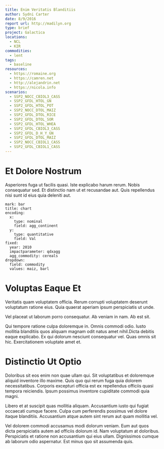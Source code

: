```yaml
---
title: Enim Veritatis Blanditiis
author: Sydni Carter
date: 8/9/2016
report url: http://madilyn.org
type: brief
project: Galactica
locations:
  - NCL
  - KIR
commodities:
  - lent
tags:
  - baseline
resources:
  - https://romaine.org
  - https://camren.net
  - http://alejandrin.net
  - https://nicola.info
scenarios:
  - SSP2_NOCC_CBIOL3_CASS
  - SSP2_GFDL_HTOL_GN
  - SSP2_GFDL_HTOL_POT
  - SSP2_NOCC_DTOL_MAIZ
  - SSP2_GFDL_DTOL_RICE
  - SSP2_GFDL_DTOL_SOR
  - SSP2_GFDL_HTOL_WHEA
  - SSP2_GFDL_CBIOL3_CASS
  - SSP2_GFDL_D_H_Y_GN
  - SSP2_GFDL_DTOL_MAIZ
  - SSP2_NOCC_CBIOL1_CASS
  - SSP2_GFDL_CBIOL1_CASS
---
```

# Et Dolore Nostrum
Asperiores fuga ut facilis quasi. Iste explicabo harum rerum. Nobis consequatur sed. Et distinctio nam ut et recusandae aut. Quis repellendus nisi sunt id eius quia deleniti aut.

```vis
mark: bar
title: chart
encoding:
  x:
    type: nominal
    field: agg_continent
  y:
    type: quantitative
    field: Val
fixed:
  year: 2010
  impactparameter: qdxagg
  agg_commodity: cereals
dropdown:
  field: commodity
  values: maiz, barl
```

# Voluptas Eaque Et
Veritatis quam voluptatem officia. Rerum corrupti voluptatem deserunt voluptatum ratione eius. Quia quaerat aperiam ipsum perspiciatis ut unde.
 Vel placeat ut laborum porro consequatur. Ab veniam in nam. Ab est sit.
 Qui tempore ratione culpa doloremque in. Omnis commodi odio. Iusto mollitia blanditiis quos aliquam magnam odit natus amet nihil.Dicta debitis eaque explicabo. Ex qui dolorum nesciunt consequatur vel. Quas omnis sit hic. Exercitationem voluptate amet et.

# Distinctio Ut Optio
Doloribus sit eos enim non quae ullam qui. Sit voluptatibus et doloremque aliquid inventore illo maxime. Quis quo qui rerum fuga quia dolorem necessitatibus. Corporis excepturi officia est ex repellendus officiis quasi tempora reiciendis. Ipsum possimus inventore cupiditate commodi quia magni.
 Libero et at suscipit quas mollitia aliquam. Accusantium iusto qui fugiat occaecati cumque facere. Culpa cum perferendis possimus vel dolore itaque blanditiis. Accusantium atque autem sint rerum aut quam mollitia vel.
 Vel dolorem commodi accusamus modi dolorum veniam. Eum aut quos dicta perspiciatis autem ad officiis dolorum id. Nam voluptatum at doloribus. Perspiciatis et ratione non accusantium qui eius ullam. Dignissimos cumque ab laborum odio aspernatur. Est minus quo sit assumenda quis.
